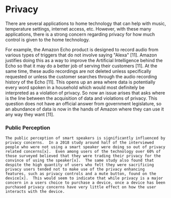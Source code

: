 # Privacy
There are several applications to home technology that can help with music, temperature settings, internet access, etc. However, with these many applications, there is a strong concern regarding privacy for how much control is given to the home technology.


For example, the Amazon Echo product is designed to record audio from various types of triggers that do not involve saying "Alexa" [11]. Amazon justifies doing this as a way to improve the Artificial Intelligence behind the Echo so that it may do a better job of serving their customers [11]. At the same time, these audio recordings are not deleted unless specifically requested or unless the customer searches through the audio recording history of the Echo [11]. This opens up an area where data is potentially every word spoken in a household which would most definitely be interpreted as a violation of privacy. So now an issue arises that asks where is the line between the acquisition of data and violations of privacy. This question does not have an official answer from government legislature, so an abundance of data is now in the hands of Amazon where they can use it any way they want [11]. 


### Public Perception
    The public perception of smart speakers is significantly influenced by privacy concerns.  In a 2018 study around half of the interviewed people who were not using a smart speaker were doing so out of privacy related concerns[x].  Even among users of the technology over 60% of those surveyed believed that they were trading their privacy for the convince of using the speaker[x].  The same study also found that despite the high quantity of users who felt they were sacrificing privacy users tended not to make use of the privacy enhancing features, such as privacy controls and a mute button, found on the device[x].  This would seem to indicate that while privacy is a major concern in a users choice to purchase a device, once a device has been purchased privacy concerns have very little effect on how the user interacts with the device. 